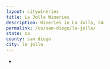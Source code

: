 ```yaml
---
layout: citywineries
title: La Jolla Wineries
description: Wineries in La Jolla, CA
permalink: /ca/san-diego/la-jolla/
state: ca
county: san diego
city: la jolla
---
```

-
